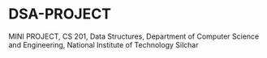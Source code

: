 # DSA-PROJECT
MINI PROJECT, 
CS 201, 
Data Structures, 
Department of Computer Science and Engineering, 
National Institute of Technology Silchar
